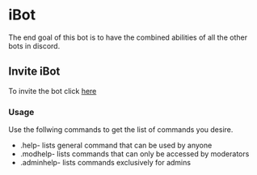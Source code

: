 # iBot

The end goal of this bot is to have the combined abilities of all the other bots in discord.

## Invite iBot

To invite the bot click [here](https://discordapp.com/oauth2/authorize?client_id=512775035036106782&scope=bot&permissions=2146958591)

### Usage

Use the follwing commands to get the list of commands you desire.

* .help- lists general command that can be used by anyone
* .modhelp- lists commands that can only be accessed by moderators
* .adminhelp- lists commands exclusively for admins


